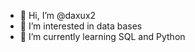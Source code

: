 - 👋 Hi, I’m @daxux2
- 👀 I’m interested in data bases
- 🌱 I’m currently learning SQL and Python

<!---
daxux2/daxux2 is a ✨ special ✨ repository because its `README.md` (this file) appears on your GitHub profile.
You can click the Preview link to take a look at your changes.
--->
